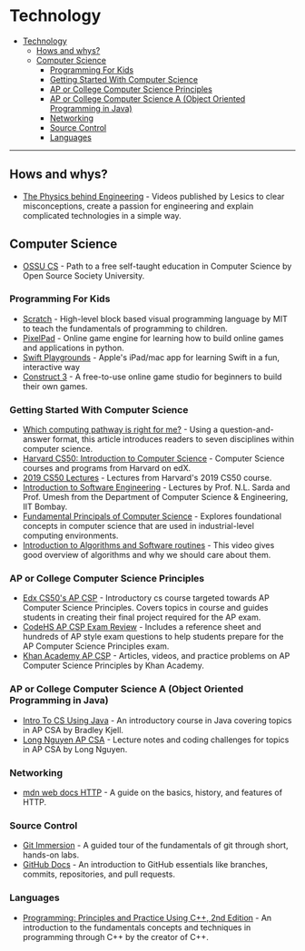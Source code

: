 # Technology

- [Technology](#technology)
  - [Hows and whys?](#hows-and-whys)
  - [Computer Science](#computer-science)
    - [Programming For Kids](#programming-for-kids)
    - [Getting Started With Computer Science](#getting-started-with-computer-science)
    - [AP or College Computer Science Principles](#ap-or-college-computer-science-principles)
    - [AP or College Computer Science A (Object Oriented Programming in Java)](#ap-or-college-computer-science-a-object-oriented-programming-in-java)
    - [Networking](#networking)
    - [Source Control](#source-control)
    - [Languages](#languages)

 ---

## Hows and whys?

- [The Physics behind Engineering](https://www.youtube.com/c/Lesics) - Videos published by Lesics to clear misconceptions, create a passion for engineering and explain complicated technologies in a simple way.

## Computer Science
- [OSSU CS](https://github.com/ossu/computer-science) - Path to a free self-taught education in Computer Science by Open Source Society University.

### Programming For Kids
- [Scratch](https://scratch.mit.edu/about) - High-level block based visual programming language by MIT to teach the fundamentals of programming to children.
- [PixelPad](https://pixelpad.io) - Online game engine for learning how to build online games and applications in python.
- [Swift Playgrounds](https://www.apple.com/swift/playgrounds/) - Apple's iPad/mac app for learning Swift in a fun, interactive way
- [Construct 3](https://www.construct.net/en) - A free-to-use online game studio for beginners to build their own games.

### Getting Started With Computer Science
- [Which computing pathway is right for me?](https://ncwit.org/resource/pace/) - Using a question-and-answer format, this article introduces readers to seven disciplines within computer science.
- [Harvard CS50: Introduction to Computer Science](https://www.edx.org/cs50) - Computer Science courses and programs from Harvard on edX.
- [2019 CS50 Lectures](https://www.youtube.com/playlist?list=PLhQjrBD2T381L3iZyDTxRwOBuUt6m1FnW) - Lectures from Harvard's 2019 CS50 course.
- [Introduction to Software Engineering](https://cosmolearning.org/courses/introduction-to-software-engineering/) - Lectures by Prof. N.L. Sarda and Prof. Umesh from the Department of Computer Science & Engineering, IIT Bombay.
- [Fundamental Principals of Computer Science](https://tutorialspoint.com/basics_of_computer_science/) - Explores foundational concepts in computer science that are used in industrial-level computing environments.
- [Introduction to Algorithms and Software routines](https://www.khanacademy.org/computing/computer-science/algorithms/intro-to-algorithms/v/what-are-algorithms) - This video gives good overview of algorithms and why we should care about them.

### AP or College Computer Science Principles
- [Edx CS50's AP CSP](https://www.edx.org/xseries/harvardx-cs50-ap-computer-science-principles) - Introductory cs course targeted towards AP Computer Science Principles. Covers topics in course and guides students in creating their final project required for the AP exam.
- [CodeHS AP CSP Exam Review](https://codehs.com/playlist/ap-cs-principles-exam-review-1780?) - Includes a reference sheet and hundreds of AP style exam questions to help students prepare for the AP Computer Science Principles exam. 
- [Khan Academy AP CSP](https://www.khanacademy.org/computing/ap-computer-science-principles) - Articles, videos, and practice problems on AP Computer Science Principles by Khan Academy.

### AP or College Computer Science A (Object Oriented Programming in Java)
- [Intro To CS Using Java](http://programmedlessons.org/java5/index.html#02) - An introductory course in Java covering topics in AP CSA by Bradley Kjell.
- [Long Nguyen AP CSA](https://longbaonguyen.github.io/courses/apcsa/apjava.html) - Lecture notes and coding challenges for topics in AP CSA by Long Nguyen.

### Networking
- [mdn web docs HTTP](https://developer.mozilla.org/en-US/docs/Web/HTTP/Overview) - A guide on the basics, history, and features of HTTP.

### Source Control
- [Git Immersion](https://gitimmersion.com) - A guided tour of the fundamentals of git through short, hands-on labs.
- [GitHub Docs](https://docs.github.com/en/get-started/quickstart/hello-world) - An introduction to GitHub essentials like branches, commits, repositories, and pull requests.

### Languages
- [Programming: Principles and Practice Using C++, 2nd Edition](https://learning.oreilly.com/library/view/programming-principles-and/9780133796759/) - An introduction to the fundamentals concepts and techniques in programming through C++ by the creator of C++.
